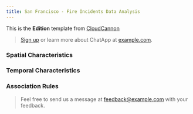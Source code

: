 ```yaml
---
title: San Francisco - Fire Incidents Data Analysis
---
```


This is the **Edition** template from [CloudCannon](http://cloudcannon.com/)


> [Sign up](http://example.com/signup) or learn more about ChatApp at [example.com](http://example.com/).

### Spatial Characteristics

### Temporal Characteristics

### Association Rules



> Feel free to send us a message at [feedback@example.com](mailto:feedback@example.com) with your feedback.


